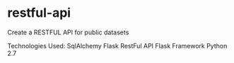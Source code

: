 # restful-api
Create a RESTFUL API for public datasets 

Technologies Used:
SqlAlchemy
Flask RestFul API
Flask Framework
Python 2.7

